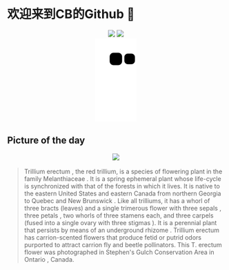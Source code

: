 
# 欢迎来到CB的Github 👋

<div align="center">
  <img height="137px" src="https://github-readme-stats.vercel.app/api?username=SuperCB&show_icons=true&theme=radical" />
  <img height="137px" src="https://github-readme-stats.vercel.app/api/top-langs/?username=SuperCB&hide_title=true&hide_border=true&layout=compact&langs_count=6&text_color=000&icon_color=fff" />
</div>


<div align="center">
    <img src="./contribution-snake/github-contribution-grid-snake.svg" />
</div>



## Picture of the day
<div align="center">
  <img width=400px src="https://upload.wikimedia.org/wikipedia/commons/thumb/1/1e/Trillium_erectum_-_Stephen%27s_Gulch_CA.jpg/960px-Trillium_erectum_-_Stephen%27s_Gulch_CA.jpg" />
</div>

>Trillium erectum , the red trillium, is a species of  flowering plant  in the family  Melanthiaceae . It is a spring  ephemeral plant  whose life-cycle is synchronized with that of the forests in which it lives. It is native to the eastern United States and eastern Canada from northern  Georgia  to  Quebec  and  New Brunswick . Like all trilliums, it has a  whorl  of three  bracts  (leaves) and a single  trimerous  flower with three  sepals , three  petals , two whorls of three  stamens  each, and three  carpels  (fused into a single  ovary  with three  stigmas ). It is a  perennial  plant that persists by means of an underground  rhizome .  Trillium erectum  has  carrion-scented flowers  that produce fetid or putrid odors purported to attract carrion fly and beetle pollinators. This  T. erectum  flower was photographed in  Stephen's Gulch Conservation Area  in  Ontario , Canada.


